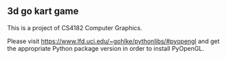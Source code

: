 ## 3d go kart game
This is a project of CS4182 Computer Graphics. 


Please visit https://www.lfd.uci.edu/~gohlke/pythonlibs/#pyopengl 
and get the appropriate Python package version in order to install PyOpenGL.
